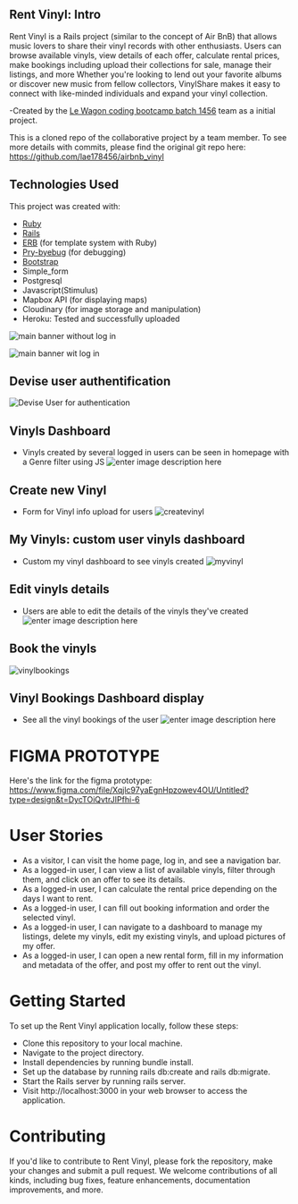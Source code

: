 ## Rent Vinyl: Intro
Rent Vinyl is a Rails project (similar to the concept of Air BnB) that allows music lovers to share their vinyl records with other enthusiasts. Users can browse available vinyls, view details of each offer, calculate rental prices, make bookings including upload their collections for sale, manage their listings, and more Whether you're looking to lend out your favorite albums or discover new music from fellow collectors, VinylShare makes it easy to connect with like-minded individuals and expand your vinyl collection.

-Created by the [Le Wagon coding bootcamp batch 1456](https://www.lewagon.com) team as a initial project.

This is a cloned repo of the collaborative project by a team member. To see more details with commits, please find the original git repo here:
https://github.com/lae178456/airbnb_vinyl


## Technologies Used
This project was created with:
 - [Ruby](https://www.ruby-lang.org/pt/)
 - [Rails](https://rubygems.org/gems/rails)
 - [ERB](https://ruby-doc.org/stdlib-2.7.1/libdoc/erb/rdoc/ERB.html) (for template system with Ruby)
 - [Pry-byebug](https://rubygems.org/gems/pry-byebug/versions/3.4.0?locale=pt-BR) (for debugging)
 - [Bootstrap](https://getbootstrap.com/)
 - Simple_form
 - Postgresql
 - Javascript(Stimulus)
 - Mapbox API (for displaying maps)
 - Cloudinary (for image storage and manipulation)
 - Heroku: Tested and successfully uploaded

![main banner without log in](https://github.com/ashakiran07/airbnb_vinyl/blob/master/public/img/landingpagewithoutlogin.png?raw=true)

![main banner wit log in](https://github.com/ashakiran07/airbnb_vinyl/blob/master/public/img/landingpagewithlogin.png?raw=true)

## Devise user authentification
![Devise User for authentication](https://github.com/ashakiran07/airbnb_vinyl/blob/master/public/img/deviseuser.png?raw=true)

## Vinyls Dashboard
- Vinyls created by several logged in users can be seen in homepage with a Genre filter using JS
![enter image description here](https://github.com/ashakiran07/airbnb_vinyl/blob/master/public/img/genrefilter.png?raw=true)

## Create new Vinyl
- Form for Vinyl info upload for users
![createvinyl](https://github.com/ashakiran07/airbnb_vinyl/blob/master/public/img/newvinyl.png?raw=true)

## My Vinyls: custom user vinyls dashboard
- Custom my vinyl dashboard to see vinyls created
![myvinyl](https://github.com/ashakiran07/airbnb_vinyl/blob/master/public/img/myvinyls.png?raw=true)

## Edit vinyls details
- Users are able to edit the details of the vinyls they've created
![enter image description here](https://github.com/ashakiran07/airbnb_vinyl/blob/master/public/img/editvinyl.png?raw=true)

## Book the vinyls
![vinylbookings](https://github.com/ashakiran07/airbnb_vinyl/blob/master/public/img/vinylbooking.png?raw=true)

## Vinyl Bookings Dashboard display
- See all the vinyl bookings of the user
![enter image description here](https://github.com/ashakiran07/airbnb_vinyl/blob/master/public/img/uservinyldashboard.png?raw=true)

# FIGMA PROTOTYPE
Here's the link for the figma prototype:
https://www.figma.com/file/Xqjlc97yaEgnHpzowev4OU/Untitled?type=design&t=DycTOiQvtrJIPfhi-6


# User Stories
- As a visitor, I can visit the home page, log in, and see a navigation bar.
- As a logged-in user, I can view a list of available vinyls, filter through them, and click on an offer to see its details.
- As a logged-in user, I can calculate the rental price depending on the days I want to rent.
- As a logged-in user, I can fill out booking information and order the selected vinyl.
- As a logged-in user, I can navigate to a dashboard to manage my listings, delete my vinyls, edit my existing vinyls, and upload pictures of my offer.
- As a logged-in user, I can open a new rental form, fill in my information and metadata of the offer, and post my offer to rent out the vinyl.


# Getting Started
To set up the Rent Vinyl application locally, follow these steps:
- Clone this repository to your local machine.
- Navigate to the project directory.
- Install dependencies by running bundle install.
- Set up the database by running rails db:create and rails db:migrate.
- Start the Rails server by running rails server.
- Visit http://localhost:3000 in your web browser to access the application.


# Contributing
If you'd like to contribute to Rent Vinyl, please fork the repository, make your changes and submit a pull request. We welcome contributions of all kinds, including bug fixes, feature enhancements, documentation improvements, and more.
